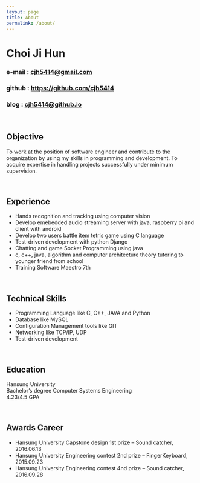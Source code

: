 ```yaml
---
layout: page
title: About
permalink: /about/
---
```


# Choi Ji Hun 
 
### e-mail : <cjh5414@gmail.com>

### github : <https://github.com/cjh5414>  

### blog : <cjh5414@github.io>  

<br>  

## Objective  

To work at the position of software engineer and contribute to the organization by using my skills in programming and development. To acquire expertise in handling projects successfully under minimum supervision.

<br>  


## Experience  

- Hands recognition and tracking using computer vision
- Develop emebedded audio streaming server with java, raspberry pi and client with android
- Develop two users battle item tetris game using C language
- Test-driven development with python Django
- Chatting and game Socket Programming using java
- c, c++, java, algorithm and computer architecture theory tutoring to younger friend from school
- Training Software Maestro 7th 
 
<br>  

 
## Technical Skills  

- Programming Language like C, C++, JAVA and Python
- Database like MySQL
- Configuration Management tools like GIT
- Networking like TCP/IP, UDP
- Test-driven development


<br>  


## Education  

Hansung University  
Bachelor’s degree Computer Systems Engineering  
4.23/4.5 GPA  



<br>  


## Awards Career  

- Hansung University Capstone design 1st prize – Sound catcher, 2016.06.13
- Hansung University Engineering contest 2nd prize – FingerKeyboard, 2015.09.23 
- Hansung University Engineering contest 4nd prize – Sound catcher, 2016.09.28 